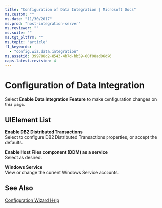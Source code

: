 ```yaml
---
title: "Configuration of Data Integration | Microsoft Docs"
ms.custom: ""
ms.date: "11/30/2017"
ms.prod: "host-integration-server"
ms.reviewer: ""
ms.suite: ""
ms.tgt_pltfrm: ""
ms.topic: "article"
f1_keywords: 
  - "config.wiz.data.integration"
ms.assetid: 399788d2-8543-4b7d-bb59-60f08ad06d56
caps.latest.revision: 4
---
```

# Configuration of Data Integration
Select **Enable Data Integration Feature** to make configuration changes on this page.  
  
## UIElement List  
 **Enable DB2 Distributed Transactions**  
 Select to configure DB2 Distributed Transactions properties, or accept the defaults.  
  
 **Enable Host Files component (DDM) as a service**  
 Select as desired.  
  
 **Windows Service**  
 View or change the current Windows Service accounts.  
  
## See Also  
 [Configuration Wizard Help](../core/configuration-wizard-help1.md)